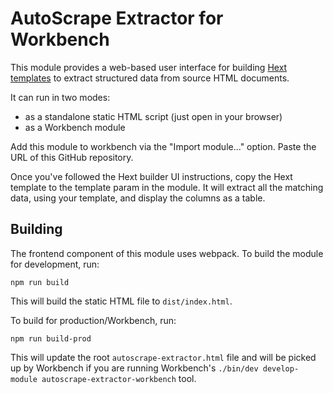 # AutoScrape Extractor for Workbench

This module provides a web-based user interface for
building [Hext templates](https://github.com/thomastrapp/hext)
to extract structured data from source HTML documents.

It can run in two modes:
- as a standalone static HTML script (just open in your browser)
- as a Workbench module

Add this module to workbench via the "Import module..."
option. Paste the URL of this GitHub repository.

Once you've followed the Hext builder UI instructions, copy
the Hext template to the template param in the module. It
will extract all the matching data, using your template, and
display the columns as a table.

## Building

The frontend component of this module uses webpack. To build
the module for development, run:

    npm run build

This will build the static HTML file to `dist/index.html`.

To build for production/Workbench, run:

    npm run build-prod

This will update the root `autoscrape-extractor.html` file
and will be picked up by Workbench if you are running
Workbench's `./bin/dev develop-module autoscrape-extractor-workbench`
tool.

